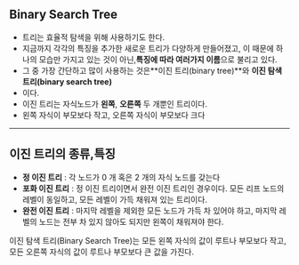 ## Binary Search Tree

- 트리는 효율적 탐색을 위해 사용하기도 한다.
- 지금까지 각각의 특징을 추가한 새로운 트리가 다양하게 만들어졌고, 이 때문에 하나의 모습만 가지고 있는 것이 아닌,**특징에 따라 여러가지 이름**으로 불리고 있다.
- 그 중 가장 간단하고 많이 사용하는 것은**이진 트리(binary tree)**와 **이진 탐색 트리(binary search tree)**
- 이다.
- 이진 트리는 자식노드가 **왼쪽**, **오른쪽** 두 개뿐인 트리이다.
- 왼쪽 자식이 부모보다 작고, 오른쪽 자식이 부모보다 크다

---

## 이진 트리의 종류,특징

- **정 이진 트리** : 각 노드가 0 개 혹은 2 개의 자식 노드를 갖는다
- **포화 이진 트리** : 정 이진 트리이면서 완전 이진 트리인 경우이다. 모든 리프 노드의 레벨이 동일하고, 모든 레벨이 가득 채워져 있는 트리이다.
- **완전 이진 트리** : 마지막 레벨을 제외한 모든 노드가 가득 차 있어야 하고, 마지막 레벨의 노드는 전부 차 있지 않아도 되지만 왼쪽이 채워져야 한다.

이진 탐색 트리(Binary Search Tree)는 모든 왼쪽 자식의 값이 루트나 부모보다 작고, 모든 오른쪽 자식의 값이 루트나 부모보다 큰 값을 가진다.

